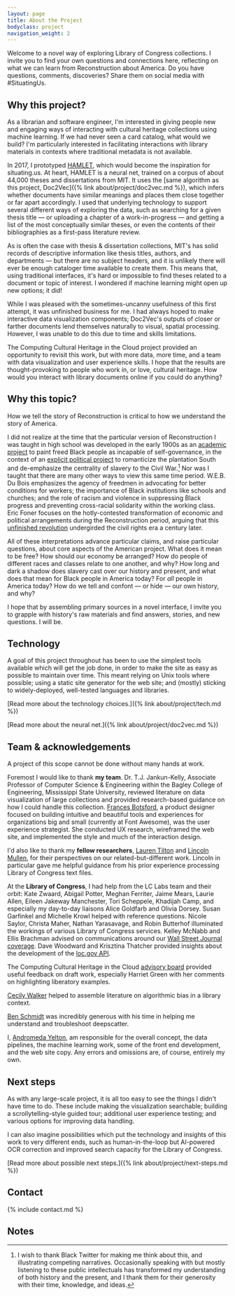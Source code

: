 ```yaml
---
layout: page
title: About the Project
bodyclass: project
navigation_weight: 2
---
```


Welcome to a novel way of exploring Library of Congress collections. I invite you to find your own questions and connections here, reflecting on what we can learn from Reconstruction about America. Do you have questions, comments, discoveries? Share them on social media with #SituatingUs.

## Why this project?
As a librarian and software engineer, I'm interested in giving people new and engaging ways of interacting with cultural heritage collections using machine learning. If we had never seen a card catalog, what would we build? I'm particularly interested in facilitating interactions with library materials in contexts where traditional metadata is not available.

In 2017, I prototyped [HAMLET](https://hamlet.andromedayelton.com/), which would become the inspiration for situating.us. At heart, HAMLET is a neural net, trained on a corpus of about 44,000 theses and dissertations from MIT. It uses the [same algorithm as this project, Doc2Vec]({% link about/project/doc2vec.md %}), which infers whether documents have similar meanings and places them close together or far apart accordingly. I used that underlying technology to support several different ways of exploring the data, such as searching for a given thesis title — or uploading a chapter of a work-in-progress — and getting a list of the most conceptually similar theses, or even the contents of their bibliographies as a first-pass literature review.

As is often the case with thesis & dissertation collections, MIT's has solid records of descriptive information like thesis titles, authors, and departments — but there are no subject headers, and it is unlikely there will ever be enough cataloger time available to create them. This means that, using traditional interfaces, it's hard or impossible to find theses related to a document or topic of interest. I wondered if machine learning might open up new options; it did!

While I was pleased with the sometimes-uncanny usefulness of this first attempt, it was unfinished business for me. I had always hoped to make interactive data visualization components; Doc2Vec's outputs of closer or farther documents lend themselves naturally to visual, spatial processing. However, I was unable to do this due to time and skills limitations.

The Computing Cultural Heritage in the Cloud project provided an opportunity to revisit this work, but with more data, more time, and a team with data visualization and user experience skills. I hope that the results are thought-provoking to people who work in, or love, cultural heritage. How would you interact with library documents online if you could do anything?

## Why this topic?
How we tell the story of Reconstruction is critical to how we understand the story of America.

I did not realize at the time that the particular version of Reconstruction I was taught in high school was developed in the early 1900s as an [academic project](https://en.wikipedia.org/wiki/Dunning_School) to paint freed Black people as incapable of self-governance, in the context of an [explicit political project](https://en.wikipedia.org/wiki/Lost_Cause_of_the_Confederacy) to romanticize the plantation South and de-emphasize the centrality of slavery to the Civil War.[^1] Nor was I taught that there are many other ways to view this same time period. W.E.B. Du Bois emphasizes the agency of freedmen in advocating for better conditions for workers; the importance of Black institutions like schools and churches; and the role of racism and violence in suppressing Black progress and preventing cross-racial solidarity within the working class. Eric Foner focuses on the hotly-contested transformation of economic and political arrangements during the Reconstruction period, arguing that this [unfinished revolution](https://poets.org/poem/let-america-be-america-again) undergirded the civil rights era a century later.

All of these interpretations advance particular claims, and raise particular questions, about core aspects of the American project. What does it mean to be free? How should our economy be arranged? How do people of different races and classes relate to one another, and why? How long and dark a shadow does slavery cast over our history and present, and what does that mean for Black people in America today? For _all_ people in America today? How do we tell and confont — or hide — our own history, and why?

I hope that by assembling primary sources in a novel interface, I invite you to grapple with history's raw materials and find answers, stories, and new questions. I will be.

## Technology
A goal of this project throughout has been to use the simplest tools available which will get the job done, in order to make the site as easy as possible to maintain over time. This meant relying on Unix tools where possible; using a static site generator for the web site; and (mostly) sticking to widely-deployed, well-tested languages and libraries.

[Read more about the technology choices.]({% link about/project/tech.md %})

[Read more about the neural net.]({% link about/project/doc2vec.md %})

## Team & acknowledgements
A project of this scope cannot be done without many hands at work.

Foremost I would like to thank **my team**. Dr. T.J. Jankun-Kelly, Associate Professor of Computer Science & Engineering within the Bagley College of Engineering, Mississippi State University, reviewed literature on data visualization of large collections and provided research-based guidance on how I could handle this collection.   [Frances Botsford](https://switchingprotocols.com/), a product designer focused on building intuitive and beautiful tools and experiences for organizations big and small (currently at Font Awesome), was the user experience strategist. She conducted UX research, wireframed the web site, and implemented the style and much of the interaction design.

I'd also like to thank my **fellow researchers**, [Lauren Tilton](http://laurentilton.com/) and [Lincoln Mullen](https://lincolnmullen.com/), for their perspectives on our related-but-different work. Lincoln in particular gave me helpful guidance from his prior experience processing Library of Congress text files.

At the **Library of Congress**, I had help from the LC Labs team and their orbit: Kate Zwaard, Abigail Potter, Meghan Ferriter, Jaime Mears, Laurie Allen, Eileen Jakeway Manchester, Tori Scheppele, Khadijah Camp, and especially my day-to-day liaisons Alice Goldfarb and Olivia Dorsey. Susan Garfinkel and Michelle Krowl helped with reference questions. Nicole Saylor, Christa Maher, Nathan Yarasavage, and Robin Butterhof illuminated the workings of various Library of Congress services. Kelley McNabb and Ellis Brachman advised on communications around our [Wall Street Journal coverage](https://www.wsj.com/articles/library-of-congress-looks-to-ai-to-help-users-sift-through-its-collection-11624552197). Dave Woodward and Krisztina Thatcher provided insights about the development of the [loc.gov API](https://libraryofcongress.github.io/data-exploration/).

The Computing Cultural Heritage in the Cloud [advisory board](https://labs.loc.gov/work/experiments/cchc/) provided useful feedback on draft work, especially Harriet Green with her comments on highlighting liberatory examples.

[Cecily Walker](https://cecily.info/) helped to assemble literature on algorithmic bias in a library context.

[Ben Schmidt](https://benschmidt.org/) was incredibly generous with his time in helping me understand and troubleshoot deepscatter.

I, [Andromeda Yelton](http://andromedayelton.com/), am responsible for the overall concept, the data pipelines, the machine learning work, some of the front end development, and the web site copy. Any errors and omissions are, of course, entirely my own.

## Next steps
As with any large-scale project, it is all too easy to see the things I didn't have time to do. These include making the visualization searchable; building a scrollytelling-style guided tour; additional user experience testing; and various options for improving data handling.

I can also imagine possibilities which put the technology and insights of this work to very different ends, such as human-in-the-loop but AI-powered OCR correction and improved search capacity for the Library of Congress.

[Read more about possible next steps.]({% link about/project/next-steps.md %})

## Contact
{% include contact.md %}

## Notes
[^1]: I wish to thank Black Twitter for making me think about this, and illustrating competing narratives. Occasionally speaking with but mostly listening to these public intellectuals has transformed my understanding of both history and the present, and I thank them for their generosity with their time, knowledge, and ideas.
